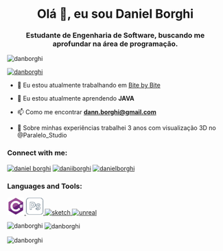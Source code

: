 <h1 align="center">Olá 👋, eu sou Daniel Borghi</h1>
<h3 align="center">Estudante de Engenharia de Software, buscando me aprofundar na área de programação.</h3>

<p align="left"> <img src="https://komarev.com/ghpvc/?username=danborghi&label=Profile%20views&color=0e75b6&style=flat" alt="danborghi" /> </p>

<p align="left"> <a href="https://github.com/ryo-ma/github-profile-trophy"><img src="https://github-profile-trophy.vercel.app/?username=danborghi" alt="danborghi" /></a> </p>

- 🔭 Eu estou atualmente trabalhando em [Bite by Bite](https://sites.google.com/edu.unifil.br/bitebybite/p%C3%A1gina-inicial)

- 🌱 Eu estou atualmente aprendendo **JAVA**

- 📫 Como me encontrar **dann.borghi@gmail.com**

- 📄 Sobre minhas experiências trabalhei 3 anos com visualização 3D no @Paralelo_Studio

<h3 align="left">Connect with me:</h3>
<p align="left">
<a href="https://linkedin.com/in/daniel borghi" target="blank"><img align="center" src="https://raw.githubusercontent.com/rahuldkjain/github-profile-readme-generator/master/src/images/icons/Social/linked-in-alt.svg" alt="daniel borghi" height="30" width="40" /></a>
<a href="https://instagram.com/daniiborghi" target="blank"><img align="center" src="https://raw.githubusercontent.com/rahuldkjain/github-profile-readme-generator/master/src/images/icons/Social/instagram.svg" alt="daniiborghi" height="30" width="40" /></a>
<a href="https://www.behance.net/danielborghi" target="blank"><img align="center" src="https://raw.githubusercontent.com/rahuldkjain/github-profile-readme-generator/master/src/images/icons/Social/behance.svg" alt="danielborghi" height="30" width="40" /></a>
</p>

<h3 align="left">Languages and Tools:</h3>
<p align="left"> <a href="https://www.w3schools.com/cs/" target="_blank" rel="noreferrer"> <img src="https://raw.githubusercontent.com/devicons/devicon/master/icons/csharp/csharp-original.svg" alt="csharp" width="40" height="40"/> </a> <a href="https://www.photoshop.com/en" target="_blank" rel="noreferrer"> <img src="https://raw.githubusercontent.com/devicons/devicon/master/icons/photoshop/photoshop-line.svg" alt="photoshop" width="40" height="40"/> </a> <a href="https://www.sketch.com/" target="_blank" rel="noreferrer"> <img src="https://www.vectorlogo.zone/logos/sketchapp/sketchapp-icon.svg" alt="sketch" width="40" height="40"/> </a> <a href="https://unrealengine.com/" target="_blank" rel="noreferrer"> <img src="https://raw.githubusercontent.com/kenangundogan/fontisto/036b7eca71aab1bef8e6a0518f7329f13ed62f6b/icons/svg/brand/unreal-engine.svg" alt="unreal" width="40" height="40"/> </a> </p>

<p><img align="left" src="https://github-readme-stats.vercel.app/api/top-langs?username=danborghi&show_icons=true&locale=en&layout=compact" alt="danborghi" /></p>

<p>&nbsp;<img align="center" src="https://github-readme-stats.vercel.app/api?username=danborghi&show_icons=true&locale=en" alt="danborghi" /></p>

<p><img align="center" src="https://github-readme-streak-stats.herokuapp.com/?user=danborghi&" alt="danborghi" /></p>
